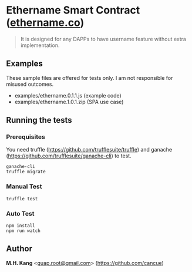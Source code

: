 # Ethername Smart Contract ([ethername.co](https://ethername.co))
> It is designed for any DAPPs to have username feature without extra implementation.

## Examples
These sample files are offered for tests only. I am not responsible for misused outcomes.
* examples/ethername.0.1.1.js (example code)
* examples/ethername.1.0.1.zip (SPA use case)

## Running the tests

### Prerequisites
You need truffle (https://github.com/trufflesuite/truffle) and ganache (https://github.com/trufflesuite/ganache-cli) to test.

```
ganache-cli
truffle migrate
```

### Manual Test
```
truffle test
```

### Auto Test
```
npm install
npm run watch
```

## Author
**M.H. Kang** <<guap.root@gmail.com>> (https://github.com/cancue)
